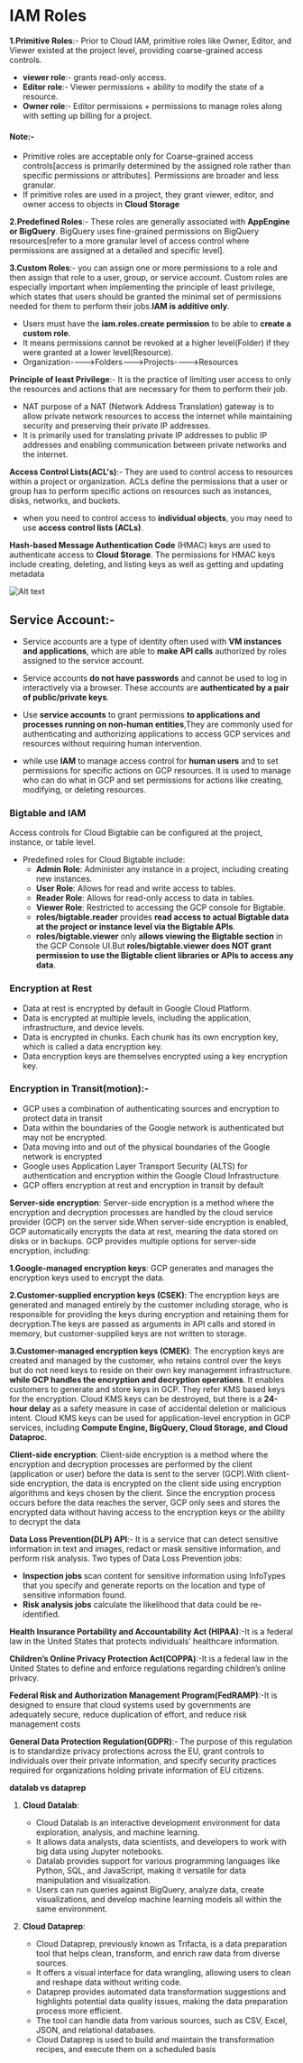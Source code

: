 # IAM Roles

**1.Primitive Roles**:- Prior to Cloud IAM, primitive roles like Owner, Editor, and Viewer existed at the project level, providing coarse-grained access controls. 
- **viewer role**:- grants read-only access.
- **Editor role**:- Viewer permissions +  ability to modify the state of a resource.
- **Owner role**:- Editor permissions + permissions to manage roles along with setting up billing for a project.
#### Note:- 
- Primitive roles are acceptable only for Coarse-grained access controls[access is primarily determined by the assigned role rather than specific permissions or attributes]. Permissions are broader and less granular.
- If primitive roles are used in a project, they grant viewer, editor, and owner access to objects in **Cloud Storage**	

**2.Predefined Roles**:- These roles are generally associated with **AppEngine or BigQuery**. BigQuery uses fine-grained permissions on BigQuery resources[refer to a more granular level of access control where permissions are assigned at a detailed and specific level].

**3.Custom Roles**:- you can assign one or more permissions to a role and then assign that role to a user, group, or service account.
Custom roles are especially important when implementing the principle of least privilege, which states that users should be granted the minimal set of permissions needed for them to perform their jobs.**IAM is additive only**. 
- Users must have the **iam.roles.create permission** to be able to **create a custom role**.
- It means permissions cannot be revoked at a higher level(Folder) if they were granted at a lower level(Resource).
- Organization---->Folders--->Projects---->Resources

**Principle of least Privilege**:- It is the practice of limiting user access to only the resources and actions that are necessary for them to perform their job.

-  NAT purpose of a NAT (Network Address Translation) gateway is to allow private network resources to access the internet while maintaining security and preserving their private IP addresses.
- It is primarily used for translating private IP addresses to public IP addresses and enabling communication between private networks and the internet.

**Access Control Lists(ACL's)**:- They are used to control access to resources within a project or organization.
ACLs define the permissions that a user or group has to perform specific actions on resources such as instances, disks, networks, and buckets.
- when you need to control access to **individual objects**, you may need to use **access control lists (ACLs)**.

**Hash-based Message Authentication Code** (HMAC) keys are used to authenticate access to **Cloud Storage**. The permissions for 
HMAC keys include creating, deleting, and listing keys as well as getting and updating metadata

![Alt text](userVsJobusers.png)

## Service Account:-
- Service accounts are a type of identity often used with **VM instances and applications**, which are able to **make API calls** authorized by roles assigned to the service account.
- Service accounts **do not have passwords** and cannot be used to log in interactively via a browser. These accounts are **authenticated by a pair of public/private keys**.

- Use **service accounts** to grant permissions **to applications and processes running on non-human entities**,They are commonly used for authenticating and authorizing applications to access GCP services and resources without requiring human intervention.
- while use **IAM** to manage access control for **human users** and to set permissions for specific actions on GCP resources. It is used to manage who can do what in GCP and set permissions for actions like creating, modifying, or deleting resources.

### Bigtable and IAM
Access controls for Cloud Bigtable can be configured at the project, instance, or table level.

- Predefined roles for Cloud Bigtable include:
  - **Admin Role**: Administer any instance in a project, including creating new instances.
  - **User Role**: Allows for read and write access to tables.
  - **Reader Role**: Allows for read-only access to data in tables.
  - **Viewer Role**: Restricted to accessing the GCP console for Bigtable.
  - **roles/bigtable.reader** provides **read access to actual Bigtable data at the project or instance level via the Bigtable APIs**.
  - **roles/bigtable.viewer** only **allows viewing the Bigtable section** in the GCP Console UI.But **roles/bigtable.viewer does NOT grant permission to use the Bigtable client libraries or APIs to access any data**.

### Encryption at Rest

- Data at rest is encrypted by default in Google Cloud Platform.
- Data is encrypted at multiple levels, including the application, infrastructure, and device levels.
- Data is encrypted in chunks. Each chunk has its own encryption key, which is called a data encryption key.
- Data encryption keys are themselves encrypted using a key encryption key.

### Encryption in Transit(motion):-
- GCP uses a combination of authenticating sources and encryption to protect data in transit
- Data within the boundaries of the Google network is authenticated but may not be encrypted. 
- Data moving into and out of the physical boundaries of the Google network is encrypted
- Google uses Application Layer Transport Security (ALTS) for authentication and encryption within the Google Cloud Infrastructure.
- GCP offers encryption at rest and encryption in transit by default

**Server-side encryption**: Server-side encryption is a method where the encryption and decryption processes are handled by the cloud service provider (GCP) on the server side.When server-side encryption is enabled, GCP automatically encrypts the data at rest, meaning the data stored on disks or in backups.
GCP provides multiple options for server-side encryption, including:	

 **1.Google-managed encryption keys**: GCP generates and manages the encryption keys used to encrypt the data.

 **2.Customer-supplied encryption keys (CSEK)**: The encryption keys are generated and managed entirely by the customer including storage, who is responsible for providing the keys during encryption and retaining them for decryption.The keys are passed as arguments in API calls and stored in memory, but customer-supplied keys are not written to storage.

 **3.Customer-managed encryption keys (CMEK)**: The encryption keys are created and managed by the customer, who retains control over the keys but do not need keys to reside on their own key management infrastructure. **while GCP handles the encryption and decryption operations**. It enables customers to generate and store keys in GCP. They refer KMS based keys for the encryption. Cloud KMS keys can be destroyed, but there is a **24-hour delay** as a safety measure in case of accidental deletion or malicious intent. Cloud KMS keys can be used for application-level encryption in GCP services, including **Compute Engine, BigQuery, Cloud Storage, and Cloud Dataproc**.

**Client-side encryption**: Client-side encryption is a method where the encryption and decryption processes are performed by the client (application or user) before the data is sent to the server (GCP).With client-side encryption, the data is encrypted on the client side using encryption algorithms and keys chosen by the client. Since the encryption process occurs before the data reaches the server, GCP only sees and stores the encrypted data without having access to the encryption keys or the ability to decrypt the data


**Data Loss Prevention(DLP) API**:- It is a service that can detect sensitive information in text and images, redact or mask sensitive information, and perform risk analysis. Two types of Data Loss Prevention jobs: 
- **Inspection jobs** scan content for sensitive information using InfoTypes that you specify and generate reports on the location and type of sensitive information found.
- **Risk analysis jobs** calculate the likelihood that data could be re-identified.

**Health Insurance Portability and Accountability Act (HIPAA)**:-It is a federal law in the United States that protects individuals’ healthcare information.

**Children’s Online Privacy Protection Act(COPPA)**:-It is a federal law in the United States to define and enforce regulations regarding children’s online privacy.

**Federal Risk and Authorization Management Program(FedRAMP)**:-It is designed to ensure that cloud systems used 
by governments are adequately secure, reduce duplication of effort, and reduce risk management costs

**General Data Protection Regulation(GDPR)**:- The purpose of this regulation is to standardize privacy protections across the EU, grant controls to individuals over their private information, and specify security practices required for organizations holding private information of EU citizens.

**datalab vs dataprep**

1. **Cloud Datalab**:
   - Cloud Datalab is an interactive development environment for data exploration, analysis, and machine learning.
   - It allows data analysts, data scientists, and developers to work with big data using Jupyter notebooks.
   - Datalab provides support for various programming languages like Python, SQL, and JavaScript, making it versatile for data manipulation and visualization.
   - Users can run queries against BigQuery, analyze data, create visualizations, and develop machine learning models all within the same environment.

2. **Cloud Dataprep**:
   - Cloud Dataprep, previously known as Trifacta, is a data preparation tool that helps clean, transform, and enrich raw data from diverse sources.
   - It offers a visual interface for data wrangling, allowing users to clean and reshape data without writing code.
   - Dataprep provides automated data transformation suggestions and highlights potential data quality issues, making the data preparation process more efficient.
   - The tool can handle data from various sources, such as CSV, Excel, JSON, and relational databases.
   -  Cloud Dataprep is used to build and maintain the transformation recipes, and execute them on a scheduled basis

